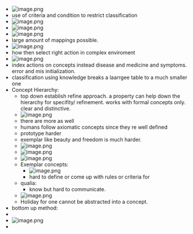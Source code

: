 - ![image.png](../assets/image_1718049835904_0.png)
- use of criteria and condition to restrict classification
- ![image.png](../assets/image_1718050199360_0.png)
- ![image.png](../assets/image_1718050283340_0.png)
- ![image.png](../assets/image_1718050305049_0.png)
- large amount of mappings possible.
- ![image.png](../assets/image_1718050360933_0.png)
- how then select right action in complex enviroment
- ![image.png](../assets/image_1718050460506_0.png)
- index actions on concepts instead disease and medicine and symptoms. error and mis initialization.
- classification using knowledge breaks a laarrgee table to a much smaller one
- Concept Hierarchy:
	- top down establish refine approach. a property can help down the hierarchy for specifity/ refinement. works with formal concepts only. clear and distinctive.
	- ![image.png](../assets/image_1718051527184_0.png)
	- there are more as well
	- humans follow axiomatic concepts since they re well defined
	- prototype harder
	- exemplar like beauty and freedom is much harder.
	- ![image.png](../assets/image_1718051656348_0.png)
	- ![image.png](../assets/image_1718051768548_0.png)
	- ![image.png](../assets/image_1718051839532_0.png)
	- Exemplar concepts:
		- ![image.png](../assets/image_1718051898821_0.png)
		- hard to define or come up with rules or criteria for
	- qualia:
		- know but hard to communicate.
	- ![image.png](../assets/image_1718052174752_0.png)
	- Holiday for one cannot be abstracted into a concept.
- bottom up method:
-
- ![image.png](../assets/image_1718052525368_0.png)
-